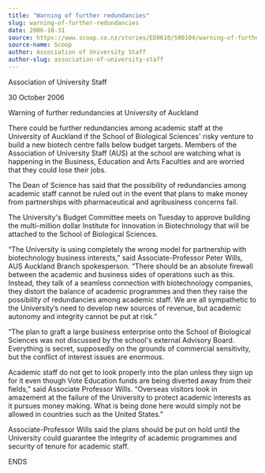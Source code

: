 ```yaml
---
title: "Warning of further redundancies"
slug: warning-of-further-redundancies
date: 2006-10-31
source: https://www.scoop.co.nz/stories/ED0610/S00104/warning-of-further-redundancies.htm
source-name: Scoop
author: Association of University Staff
author-slug: association-of-university-staff
---
```


<p>Association of University Staff</p>

<p>30 October 2006</p>

<p>Warning of further redundancies at University of
Auckland</p>

<p>There could be further redundancies among
academic staff at the University of Auckland if the School
of Biological Sciences' risky venture to build a new biotech
centre falls below budget targets.  Members of the
Association of University Staff (AUS) at the school are
watching what is happening in the Business, Education and
Arts Faculties and are worried that they could lose their
jobs.</p>

<p>The Dean of Science has said that the
possibility of redundancies among academic staff cannot be
ruled out in the event that plans to make money from
partnerships with pharmaceutical and agribusiness concerns
fail.</p>

<p>The University's Budget Committee meets on
Tuesday to approve building the multi-million dollar
Institute for Innovation in Biotechnology that will be
attached to the School of Biological Sciences.</p>

<p>“The University is using completely the wrong model
for partnership with biotechnology business interests,”
said Associate-Professor Peter Wills, AUS Auckland Branch
spokesperson.  “There should be an absolute firewall
between the academic and business sides of operations such
as this. Instead, they talk of a seamless connection with
biotechnology companies, they distort the balance of
academic programmes and then they raise the possibility of
redundancies among academic staff.  We are all sympathetic
to the University’s need to develop new sources of
revenue, but academic autonomy and integrity cannot be put
at risk.”<p>
<p>“The plan to graft a large business
enterprise onto the School of Biological Sciences was not
discussed by the school's external Advisory Board. 
Everything is secret, supposedly on the grounds of
commercial sensitivity, but the conflict of interest issues
are enormous.<p>

<p>Academic staff do not get to look properly
into the plan unless they sign up for it even though Vote
Education funds are being diverted away from their
fields,” said Associate Professor Wills.  “Overseas
visitors look in amazement at the failure of the University
to protect academic interests as it pursues money making. 
What is being done here would simply not be allowed in
countries such as the United States.”</p>

<p>Associate-Professor Wills said the plans should be put
on hold until the University could guarantee the integrity
of academic programmes and security of tenure for academic
staff.</p>

<p>ENDS</p>

  